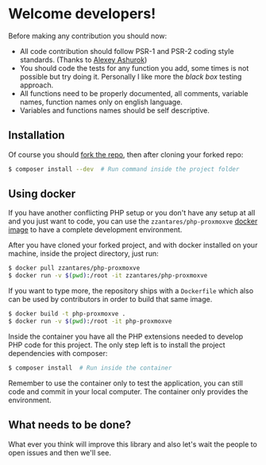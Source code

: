 Welcome developers!
===================

Before making any contribution you should now:

- All code contribution should follow PSR-1 and PSR-2 coding style standards. (Thanks to [Alexey Ashurok](https://github.com/aotd1))
- You should code the tests for any function you add, some times is not possible but try doing it. Personally I like more the *black box* testing approach.
- All functions need to be properly documented, all comments, variable names, function names only on english language.
- Variables and functions names should be self descriptive.


Installation
------------

Of course you should [fork the repo](https://github.com/ZzAntares/ProxmoxVE/fork), then after cloning your forked repo:

```sh
$ composer install --dev  # Run command inside the project folder
```

Using docker
------------

If you have another conflicting PHP setup or you don't have any setup at all and you just want to code, you can use the `zzantares/php-proxmoxve` [docker image](https://hub.docker.com/r/zzantares/php-proxmoxve/) to have a complete development environment.

After you have cloned your forked project, and with docker installed on your machine, inside the project directory, just run:

``` sh
$ docker pull zzantares/php-proxmoxve
$ docker run -v $(pwd):/root -it zzantares/php-proxmoxve
```

If you want to type more, the repository ships with a `Dockerfile` which also can be used by contributors in order to build that same image.

``` sh
$ docker build -t php-proxmoxve .
$ docker run -v $(pwd):/root -it php-proxmoxve
```

Inside the container you have all the PHP extensions needed to develop PHP code for this project. The only step left is to install the project dependencies with composer:

``` sh
$ composer install  # Run inside the container
```

Remember to use the container only to test the application, you can still code and commit in your local computer. The container only provides the environment.

What needs to be done?
----------------------

What ever you think will improve this library and also let's wait the people to open issues and then we'll see.
